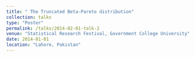 ```yaml
---
title: " The Truncated Beta-Pareto distribution"
collection: talks
type: "Poster"
permalink: /talks/2014-02-01-talk-2
venue: "Statistical Research Festival, Government College University"
date: 2014-01-01
location: "Lahore, Pakistan"
---
```



